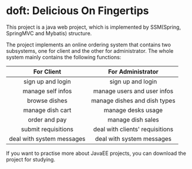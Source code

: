 # doft: Delicious On Fingertips

This project is a java web project, which is implemented by SSM(Spring, SpringMVC and Mybatis) structure.

The project implements an online ordering system that contains two subsystems, one for client and the other for administrator.
The whole system mainly contains the following functions: 

| For Client | For Administrator|
|:-----------:|:-----------:| 
| sign up and login | sign up and login |
| manage self infos | manage users and user infos |
| browse dishes | manage dishes and dish types |
| manage dish cart | manage desks usage |
|  order and pay  | manage dish sales |
| submit requisitions | deal with clients' requisitions |
| deal with system messages | deal with system messages |

If you want to practise more about JavaEE projects, you can download the project for studying.
